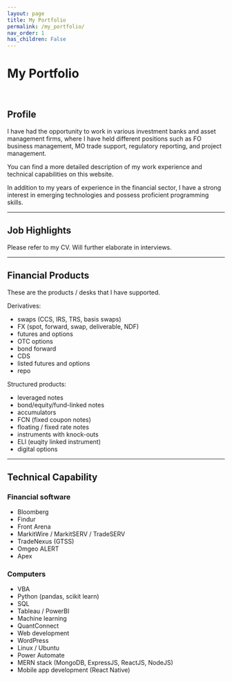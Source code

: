 ```yaml
---
layout: page
title: My Portfolio
permalink: /my_portfolio/
nav_order: 1
has_children: False
---
```


# My Portfolio

<br />

## Profile

I have had the opportunity to work in various investment banks and asset management firms, where I have held different positions such as FO business management, MO trade support, regulatory reporting, and project management.

You can find a more detailed description of my work experience and technical capabilities on this website.

In addition to my years of experience in the financial sector, I have a strong interest in emerging technologies and possess proficient programming skills.

---

## Job Highlights

Please refer to my CV. Will further elaborate in interviews.

---

## Financial Products

These are the products / desks that I have supported.

Derivatives:
- swaps (CCS, IRS, TRS, basis swaps)
- FX (spot, forward, swap, deliverable, NDF)
- futures and options
- OTC options
- bond forward
- CDS
- listed futures and options
- repo

Structured products:
- leveraged notes
- bond/equity/fund-linked notes
- accumulators
- FCN (fixed coupon notes)
- floating / fixed rate notes
- instruments with knock-outs
- ELI (euqity linked instrument)
- digital options

---

## Technical Capability

### Financial software

- Bloomberg
- Findur
- Front Arena
- MarkitWire / MarkitSERV / TradeSERV
- TradeNexus (GTSS)
- Omgeo ALERT
- Apex


### Computers

- VBA
- Python (pandas, scikit learn)
- SQL
- Tableau / PowerBI
- Machine learning
- QuantConnect
- Web development
- WordPress
- Linux / Ubuntu
- Power Automate
- MERN stack (MongoDB, ExpressJS, ReactJS, NodeJS)
- Mobile app development (React Native)